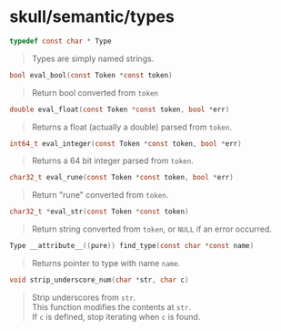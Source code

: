 # skull/semantic/types

```c
typedef const char * Type
```

> Types are simply named strings.

```c
bool eval_bool(const Token *const token)
```

> Return bool converted from `token`

```c
double eval_float(const Token *const token, bool *err)
```

> Returns a float (actually a double) parsed from `token`.

```c
int64_t eval_integer(const Token *const token, bool *err)
```

> Returns a 64 bit integer parsed from `token`.

```c
char32_t eval_rune(const Token *const token, bool *err)
```

> Return "rune" converted from `token`.

```c
char32_t *eval_str(const Token *const token)
```

> Return string converted from `token`, or `NULL` if an error occurred.

```c
Type __attribute__((pure)) find_type(const char *const name)
```

> Returns pointer to type with name `name`.

```c
void strip_underscore_num(char *str, char c)
```

> Strip underscores from `str`.
> \
> This function modifies the contents at `str`.
> \
> If `c` is defined, stop iterating when `c` is found.

